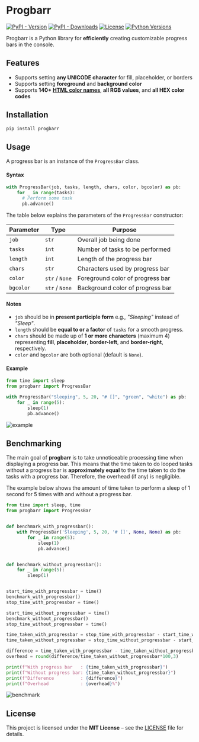 # Progbarr
[![PyPI - Version](https://img.shields.io/pypi/v/progbarr)](https://pypi.org/project/progbarr/)
[![PyPI - Downloads](https://img.shields.io/pypi/dm/progbarr)](https://pypi.org/project/progbarr/)
[![License](https://img.shields.io/pypi/l/progbarr)](https://github.com/haripowesleyt/progbarr/blob/main/LICENSE)
[![Python Versions](https://img.shields.io/pypi/pyversions/progbarr)](https://pypi.org/project/progbarr/)

Progbarr is a Python library for **efficiently** creating customizable progress bars in the console.

## Features
- Supports setting **any UNICODE character** for fill, placeholder, or borders
- Supports setting **foreground** and **background color**
- Supports **140+ [HTML color names](https://htmlcolorcodes.com/color-names/)**, **all RGB values**, and **all HEX color codes**

## Installation
```bash
pip install progbarr
```

## Usage
A progress bar is an instance of the `ProgressBar` class.

#### Syntax
```python
with ProgressBar(job, tasks, length, chars, color, bgcolor) as pb:
    for _ in range(tasks):
      # Perform some task
      pb.advance()
```

The table below explains the parameters of the `ProgressBar` constructor:

  | Parameter |Type| Purpose                          |
  |-----------|-|----------------------------------|
  | `job`     | `str`          | Overall job being done           | 
  | `tasks`   | `int`          | Number of tasks to be performed  | 
  | `length`  | `int`          | Length of the progress bar       | 
  | `chars`   | `str`          | Characters used by progress bar  |
  | `color`   | `str` / `None` | Foreground color of progress bar | 
  | `bgcolor` | `str` / `None` | Background color of progress bar | 

#### Notes
- `job` should be in **present participle form** e.g., *"Sleeping"* instead of *"Sleep"*.
- `length` should be **equal to or a factor** of `tasks` for a smooth progress.
- `chars` should be made up of **1 or more characters** (maximum 4) representing **fill**, **placeholder**, **border-left**, and **border-right**, respectively.
- `color` and `bgcolor` are both optional (default is `None`).

#### Example
```python
from time import sleep
from progbarr import ProgressBar

with ProgressBar("Sleeping", 5, 20, "# []", "green", "white") as pb:
    for _ in range(5):
        sleep(1)
        pb.advance()
```
![example](https://raw.githubusercontent.com/haripowesleyt/progbarr/main/assets/gifs/example.gif)

## Benchmarking
The main goal of **progbarr** is to take unnoticeable processing time when displaying a progress bar. This means that the time taken to do looped tasks without a progress bar is **approximately equal** to the time taken to do the tasks with a progress bar. Therefore, the overhead (if any) is negligible.

The example below shows the amount of time taken to perform a sleep of 1 second for 5 times with and without a progress bar.

```python
from time import sleep, time
from progbarr import ProgressBar


def benchmark_with_progressbar():
    with ProgressBar('Sleeping', 5, 20, '# []', None, None) as pb:
        for _ in range(5):
            sleep(1)
            pb.advance()


def benchmark_without_progressbar():
    for _ in range(5):
        sleep(1)


start_time_with_progressbar = time()
benchmark_with_progressbar()
stop_time_with_progressbar = time()

start_time_without_progressbar = time()
benchmark_without_progressbar()
stop_time_without_progressbar = time()

time_taken_with_progressbar = stop_time_with_progressbar - start_time_with_progressbar
time_taken_without_progressbar = stop_time_without_progressbar - start_time_without_progressbar

difference = time_taken_with_progressbar - time_taken_without_progressbar
overhead = round(difference/time_taken_without_progressbar*100,3)

print(f"With progress bar   : {time_taken_with_progressbar}")
print(f"Without progress bar: {time_taken_without_progressbar}")
print(f"Difference          : {difference}")
print(f"Overhead            : {overhead}%")
```

![benchmark](https://raw.githubusercontent.com/haripowesleyt/progbarr/main/assets/images/benchmark.png)

## License
This project is licensed under the **MIT License** – see the [LICENSE](https://raw.githubusercontent.com/haripowesleyt/progbarr/main/LICENSE) file for details.
